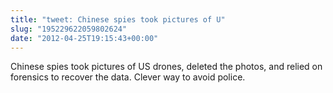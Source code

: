 ```yaml
---
title: "tweet: Chinese spies took pictures of U"
slug: "195229622059802624"
date: "2012-04-25T19:15:43+00:00"
---
```

Chinese spies took pictures of US drones, deleted the photos, and relied on forensics to recover the data.  Clever way to avoid police.